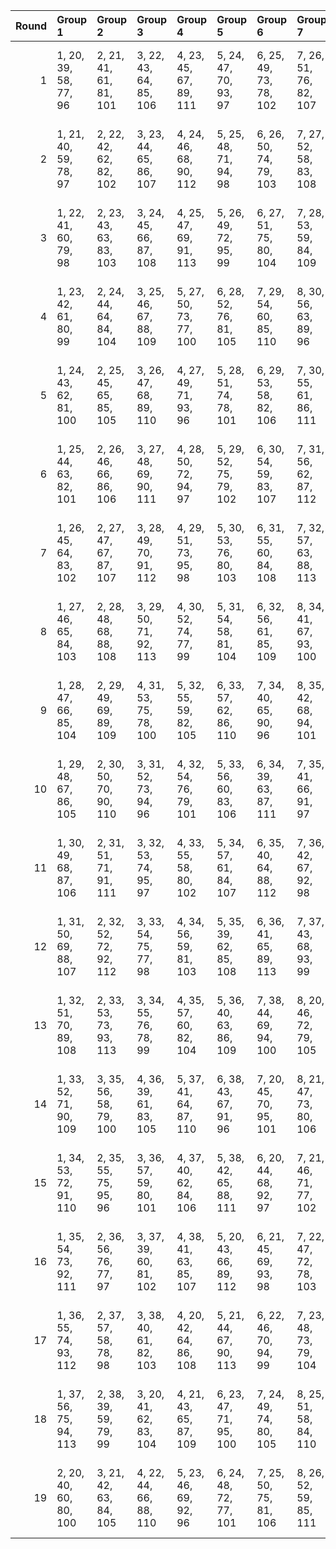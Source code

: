 |   Round | Group 1                | Group 2                | Group 3                | Group 4                | Group 5                | Group 6                | Group 7                | Group 8                | Group 9                 | Group 10                | Group 11                | Group 12                | Group 13                | Group 14                | Group 15                | Group 16                | Group 17                | Group 18                | Group 19           |
|--------:|:-----------------------|:-----------------------|:-----------------------|:-----------------------|:-----------------------|:-----------------------|:-----------------------|:-----------------------|:------------------------|:------------------------|:------------------------|:------------------------|:------------------------|:------------------------|:------------------------|:------------------------|:------------------------|:------------------------|:-------------------|
|       1 | 1, 20, 39, 58, 77, 96  | 2, 21, 41, 61, 81, 101 | 3, 22, 43, 64, 85, 106 | 4, 23, 45, 67, 89, 111 | 5, 24, 47, 70, 93, 97  | 6, 25, 49, 73, 78, 102 | 7, 26, 51, 76, 82, 107 | 8, 27, 53, 60, 86, 112 | 9, 28, 55, 63, 90, 98   | 10, 29, 57, 66, 94, 103 | 11, 30, 40, 69, 79, 108 | 12, 31, 42, 72, 83, 113 | 13, 32, 44, 75, 87, 99  | 14, 33, 46, 59, 91, 104 | 15, 34, 48, 62, 95, 109 | 17, 36, 52, 68, 84, 100 | 18, 37, 54, 71, 88, 105 | 19, 38, 56, 74, 92, 110 | 16, 35, 50, 65, 80 |
|       2 | 1, 21, 40, 59, 78, 97  | 2, 22, 42, 62, 82, 102 | 3, 23, 44, 65, 86, 107 | 4, 24, 46, 68, 90, 112 | 5, 25, 48, 71, 94, 98  | 6, 26, 50, 74, 79, 103 | 7, 27, 52, 58, 83, 108 | 8, 28, 54, 61, 87, 113 | 9, 29, 56, 64, 91, 99   | 10, 30, 39, 67, 95, 104 | 11, 31, 41, 70, 80, 109 | 13, 33, 45, 76, 88, 100 | 14, 34, 47, 60, 92, 105 | 15, 35, 49, 63, 77, 110 | 16, 36, 51, 66, 81, 96  | 17, 37, 53, 69, 85, 101 | 18, 38, 55, 72, 89, 106 | 19, 20, 57, 75, 93, 111 | 12, 32, 43, 73, 84 |
|       3 | 1, 22, 41, 60, 79, 98  | 2, 23, 43, 63, 83, 103 | 3, 24, 45, 66, 87, 108 | 4, 25, 47, 69, 91, 113 | 5, 26, 49, 72, 95, 99  | 6, 27, 51, 75, 80, 104 | 7, 28, 53, 59, 84, 109 | 9, 30, 57, 65, 92, 100 | 10, 31, 40, 68, 77, 105 | 11, 32, 42, 71, 81, 110 | 12, 33, 44, 74, 85, 96  | 13, 34, 46, 58, 89, 101 | 14, 35, 48, 61, 93, 106 | 15, 36, 50, 64, 78, 111 | 16, 37, 52, 67, 82, 97  | 17, 38, 54, 70, 86, 102 | 18, 20, 56, 73, 90, 107 | 19, 21, 39, 76, 94, 112 | 8, 29, 55, 62, 88  |
|       4 | 1, 23, 42, 61, 80, 99  | 2, 24, 44, 64, 84, 104 | 3, 25, 46, 67, 88, 109 | 5, 27, 50, 73, 77, 100 | 6, 28, 52, 76, 81, 105 | 7, 29, 54, 60, 85, 110 | 8, 30, 56, 63, 89, 96  | 9, 31, 39, 66, 93, 101 | 10, 32, 41, 69, 78, 106 | 11, 33, 43, 72, 82, 111 | 12, 34, 45, 75, 86, 97  | 13, 35, 47, 59, 90, 102 | 14, 36, 49, 62, 94, 107 | 15, 37, 51, 65, 79, 112 | 16, 38, 53, 68, 83, 98  | 17, 20, 55, 71, 87, 103 | 18, 21, 57, 74, 91, 108 | 19, 22, 40, 58, 95, 113 | 4, 26, 48, 70, 92  |
|       5 | 1, 24, 43, 62, 81, 100 | 2, 25, 45, 65, 85, 105 | 3, 26, 47, 68, 89, 110 | 4, 27, 49, 71, 93, 96  | 5, 28, 51, 74, 78, 101 | 6, 29, 53, 58, 82, 106 | 7, 30, 55, 61, 86, 111 | 8, 31, 57, 64, 90, 97  | 9, 32, 40, 67, 94, 102  | 10, 33, 42, 70, 79, 107 | 11, 34, 44, 73, 83, 112 | 12, 35, 46, 76, 87, 98  | 13, 36, 48, 60, 91, 103 | 14, 37, 50, 63, 95, 108 | 15, 38, 52, 66, 80, 113 | 16, 20, 54, 69, 84, 99  | 17, 21, 56, 72, 88, 104 | 18, 22, 39, 75, 92, 109 | 19, 23, 41, 59, 77 |
|       6 | 1, 25, 44, 63, 82, 101 | 2, 26, 46, 66, 86, 106 | 3, 27, 48, 69, 90, 111 | 4, 28, 50, 72, 94, 97  | 5, 29, 52, 75, 79, 102 | 6, 30, 54, 59, 83, 107 | 7, 31, 56, 62, 87, 112 | 8, 32, 39, 65, 91, 98  | 9, 33, 41, 68, 95, 103  | 10, 34, 43, 71, 80, 108 | 11, 35, 45, 74, 84, 113 | 12, 36, 47, 58, 88, 99  | 13, 37, 49, 61, 92, 104 | 14, 38, 51, 64, 77, 109 | 16, 21, 55, 70, 85, 100 | 17, 22, 57, 73, 89, 105 | 18, 23, 40, 76, 93, 110 | 19, 24, 42, 60, 78, 96  | 15, 20, 53, 67, 81 |
|       7 | 1, 26, 45, 64, 83, 102 | 2, 27, 47, 67, 87, 107 | 3, 28, 49, 70, 91, 112 | 4, 29, 51, 73, 95, 98  | 5, 30, 53, 76, 80, 103 | 6, 31, 55, 60, 84, 108 | 7, 32, 57, 63, 88, 113 | 8, 33, 40, 66, 92, 99  | 9, 34, 42, 69, 77, 104  | 10, 35, 44, 72, 81, 109 | 12, 37, 48, 59, 89, 100 | 13, 38, 50, 62, 93, 105 | 14, 20, 52, 65, 78, 110 | 15, 21, 54, 68, 82, 96  | 16, 22, 56, 71, 86, 101 | 17, 23, 39, 74, 90, 106 | 18, 24, 41, 58, 94, 111 | 19, 25, 43, 61, 79, 97  | 11, 36, 46, 75, 85 |
|       8 | 1, 27, 46, 65, 84, 103 | 2, 28, 48, 68, 88, 108 | 3, 29, 50, 71, 92, 113 | 4, 30, 52, 74, 77, 99  | 5, 31, 54, 58, 81, 104 | 6, 32, 56, 61, 85, 109 | 8, 34, 41, 67, 93, 100 | 9, 35, 43, 70, 78, 105 | 10, 36, 45, 73, 82, 110 | 11, 37, 47, 76, 86, 96  | 12, 38, 49, 60, 90, 101 | 13, 20, 51, 63, 94, 106 | 14, 21, 53, 66, 79, 111 | 15, 22, 55, 69, 83, 97  | 16, 23, 57, 72, 87, 102 | 17, 24, 40, 75, 91, 107 | 18, 25, 42, 59, 95, 112 | 19, 26, 44, 62, 80, 98  | 7, 33, 39, 64, 89  |
|       9 | 1, 28, 47, 66, 85, 104 | 2, 29, 49, 69, 89, 109 | 4, 31, 53, 75, 78, 100 | 5, 32, 55, 59, 82, 105 | 6, 33, 57, 62, 86, 110 | 7, 34, 40, 65, 90, 96  | 8, 35, 42, 68, 94, 101 | 9, 36, 44, 71, 79, 106 | 10, 37, 46, 74, 83, 111 | 11, 38, 48, 58, 87, 97  | 12, 20, 50, 61, 91, 102 | 13, 21, 52, 64, 95, 107 | 14, 22, 54, 67, 80, 112 | 15, 23, 56, 70, 84, 98  | 16, 24, 39, 73, 88, 103 | 17, 25, 41, 76, 92, 108 | 18, 26, 43, 60, 77, 113 | 19, 27, 45, 63, 81, 99  | 3, 30, 51, 72, 93  |
|      10 | 1, 29, 48, 67, 86, 105 | 2, 30, 50, 70, 90, 110 | 3, 31, 52, 73, 94, 96  | 4, 32, 54, 76, 79, 101 | 5, 33, 56, 60, 83, 106 | 6, 34, 39, 63, 87, 111 | 7, 35, 41, 66, 91, 97  | 8, 36, 43, 69, 95, 102 | 9, 37, 45, 72, 80, 107  | 10, 38, 47, 75, 84, 112 | 11, 20, 49, 59, 88, 98  | 12, 21, 51, 62, 92, 103 | 13, 22, 53, 65, 77, 108 | 14, 23, 55, 68, 81, 113 | 15, 24, 57, 71, 85, 99  | 16, 25, 40, 74, 89, 104 | 17, 26, 42, 58, 93, 109 | 19, 28, 46, 64, 82, 100 | 18, 27, 44, 61, 78 |
|      11 | 1, 30, 49, 68, 87, 106 | 2, 31, 51, 71, 91, 111 | 3, 32, 53, 74, 95, 97  | 4, 33, 55, 58, 80, 102 | 5, 34, 57, 61, 84, 107 | 6, 35, 40, 64, 88, 112 | 7, 36, 42, 67, 92, 98  | 8, 37, 44, 70, 77, 103 | 9, 38, 46, 73, 81, 108  | 10, 20, 48, 76, 85, 113 | 11, 21, 50, 60, 89, 99  | 12, 22, 52, 63, 93, 104 | 13, 23, 54, 66, 78, 109 | 15, 25, 39, 72, 86, 100 | 16, 26, 41, 75, 90, 105 | 17, 27, 43, 59, 94, 110 | 18, 28, 45, 62, 79, 96  | 19, 29, 47, 65, 83, 101 | 14, 24, 56, 69, 82 |
|      12 | 1, 31, 50, 69, 88, 107 | 2, 32, 52, 72, 92, 112 | 3, 33, 54, 75, 77, 98  | 4, 34, 56, 59, 81, 103 | 5, 35, 39, 62, 85, 108 | 6, 36, 41, 65, 89, 113 | 7, 37, 43, 68, 93, 99  | 8, 38, 45, 71, 78, 104 | 9, 20, 47, 74, 82, 109  | 11, 22, 51, 61, 90, 100 | 12, 23, 53, 64, 94, 105 | 13, 24, 55, 67, 79, 110 | 14, 25, 57, 70, 83, 96  | 15, 26, 40, 73, 87, 101 | 16, 27, 42, 76, 91, 106 | 17, 28, 44, 60, 95, 111 | 18, 29, 46, 63, 80, 97  | 19, 30, 48, 66, 84, 102 | 10, 21, 49, 58, 86 |
|      13 | 1, 32, 51, 70, 89, 108 | 2, 33, 53, 73, 93, 113 | 3, 34, 55, 76, 78, 99  | 4, 35, 57, 60, 82, 104 | 5, 36, 40, 63, 86, 109 | 7, 38, 44, 69, 94, 100 | 8, 20, 46, 72, 79, 105 | 9, 21, 48, 75, 83, 110 | 10, 22, 50, 59, 87, 96  | 11, 23, 52, 62, 91, 101 | 12, 24, 54, 65, 95, 106 | 13, 25, 56, 68, 80, 111 | 14, 26, 39, 71, 84, 97  | 15, 27, 41, 74, 88, 102 | 16, 28, 43, 58, 92, 107 | 17, 29, 45, 61, 77, 112 | 18, 30, 47, 64, 81, 98  | 19, 31, 49, 67, 85, 103 | 6, 37, 42, 66, 90  |
|      14 | 1, 33, 52, 71, 90, 109 | 3, 35, 56, 58, 79, 100 | 4, 36, 39, 61, 83, 105 | 5, 37, 41, 64, 87, 110 | 6, 38, 43, 67, 91, 96  | 7, 20, 45, 70, 95, 101 | 8, 21, 47, 73, 80, 106 | 9, 22, 49, 76, 84, 111 | 10, 23, 51, 60, 88, 97  | 11, 24, 53, 63, 92, 102 | 12, 25, 55, 66, 77, 107 | 13, 26, 57, 69, 81, 112 | 14, 27, 40, 72, 85, 98  | 15, 28, 42, 75, 89, 103 | 16, 29, 44, 59, 93, 108 | 17, 30, 46, 62, 78, 113 | 18, 31, 48, 65, 82, 99  | 19, 32, 50, 68, 86, 104 | 2, 34, 54, 74, 94  |
|      15 | 1, 34, 53, 72, 91, 110 | 2, 35, 55, 75, 95, 96  | 3, 36, 57, 59, 80, 101 | 4, 37, 40, 62, 84, 106 | 5, 38, 42, 65, 88, 111 | 6, 20, 44, 68, 92, 97  | 7, 21, 46, 71, 77, 102 | 8, 22, 48, 74, 81, 107 | 9, 23, 50, 58, 85, 112  | 10, 24, 52, 61, 89, 98  | 11, 25, 54, 64, 93, 103 | 12, 26, 56, 67, 78, 108 | 13, 27, 39, 70, 82, 113 | 14, 28, 41, 73, 86, 99  | 15, 29, 43, 76, 90, 104 | 16, 30, 45, 60, 94, 109 | 18, 32, 49, 66, 83, 100 | 19, 33, 51, 69, 87, 105 | 17, 31, 47, 63, 79 |
|      16 | 1, 35, 54, 73, 92, 111 | 2, 36, 56, 76, 77, 97  | 3, 37, 39, 60, 81, 102 | 4, 38, 41, 63, 85, 107 | 5, 20, 43, 66, 89, 112 | 6, 21, 45, 69, 93, 98  | 7, 22, 47, 72, 78, 103 | 8, 23, 49, 75, 82, 108 | 9, 24, 51, 59, 86, 113  | 10, 25, 53, 62, 90, 99  | 11, 26, 55, 65, 94, 104 | 12, 27, 57, 68, 79, 109 | 14, 29, 42, 74, 87, 100 | 15, 30, 44, 58, 91, 105 | 16, 31, 46, 61, 95, 110 | 17, 32, 48, 64, 80, 96  | 18, 33, 50, 67, 84, 101 | 19, 34, 52, 70, 88, 106 | 13, 28, 40, 71, 83 |
|      17 | 1, 36, 55, 74, 93, 112 | 2, 37, 57, 58, 78, 98  | 3, 38, 40, 61, 82, 103 | 4, 20, 42, 64, 86, 108 | 5, 21, 44, 67, 90, 113 | 6, 22, 46, 70, 94, 99  | 7, 23, 48, 73, 79, 104 | 8, 24, 50, 76, 83, 109 | 10, 26, 54, 63, 91, 100 | 11, 27, 56, 66, 95, 105 | 12, 28, 39, 69, 80, 110 | 13, 29, 41, 72, 84, 96  | 14, 30, 43, 75, 88, 101 | 15, 31, 45, 59, 92, 106 | 16, 32, 47, 62, 77, 111 | 17, 33, 49, 65, 81, 97  | 18, 34, 51, 68, 85, 102 | 19, 35, 53, 71, 89, 107 | 9, 25, 52, 60, 87  |
|      18 | 1, 37, 56, 75, 94, 113 | 2, 38, 39, 59, 79, 99  | 3, 20, 41, 62, 83, 104 | 4, 21, 43, 65, 87, 109 | 6, 23, 47, 71, 95, 100 | 7, 24, 49, 74, 80, 105 | 8, 25, 51, 58, 84, 110 | 9, 26, 53, 61, 88, 96  | 10, 27, 55, 64, 92, 101 | 11, 28, 57, 67, 77, 106 | 12, 29, 40, 70, 81, 111 | 13, 30, 42, 73, 85, 97  | 14, 31, 44, 76, 89, 102 | 15, 32, 46, 60, 93, 107 | 16, 33, 48, 63, 78, 112 | 17, 34, 50, 66, 82, 98  | 18, 35, 52, 69, 86, 103 | 19, 36, 54, 72, 90, 108 | 5, 22, 45, 68, 91  |
|      19 | 2, 20, 40, 60, 80, 100 | 3, 21, 42, 63, 84, 105 | 4, 22, 44, 66, 88, 110 | 5, 23, 46, 69, 92, 96  | 6, 24, 48, 72, 77, 101 | 7, 25, 50, 75, 81, 106 | 8, 26, 52, 59, 85, 111 | 9, 27, 54, 62, 89, 97  | 10, 28, 56, 65, 93, 102 | 11, 29, 39, 68, 78, 107 | 12, 30, 41, 71, 82, 112 | 13, 31, 43, 74, 86, 98  | 14, 32, 45, 58, 90, 103 | 15, 33, 47, 61, 94, 108 | 16, 34, 49, 64, 79, 113 | 17, 35, 51, 67, 83, 99  | 18, 36, 53, 70, 87, 104 | 19, 37, 55, 73, 91, 109 | 1, 38, 57, 76, 95  |